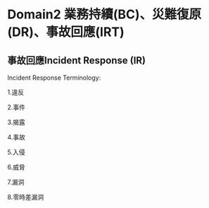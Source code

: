 Domain2 業務持續(BC)、災難復原(DR)、事故回應(IRT)
===

事故回應Incident Response (IR)
---

Incident Response Terminology:

   1.違反
   
   2.事件
   
   3.揭露
   
   4.事故
   
   5.入侵
   
   6.威脅
   
   7.漏洞
   
   8.零時差漏洞
